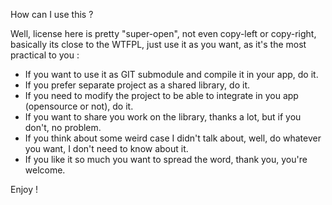 How can I use this ?

Well, license here is pretty "super-open", not even copy-left or copy-right, basically its close to the WTFPL, just use it as you want, as it's the most practical to you :

* If you want to use it as GIT submodule and compile it in your app, do it.
* If you prefer separate project as a shared library, do it.
* If you need to modify the project to be able to integrate in you app (opensource or not), do it.
* If you want to share you work on the library, thanks a lot, but if you don't, no problem.
* If you think about some weird case I didn't talk about, well, do whatever you want, I don't need to know about it.
* If you like it so much you want to spread the word, thank you, you're welcome.

Enjoy !